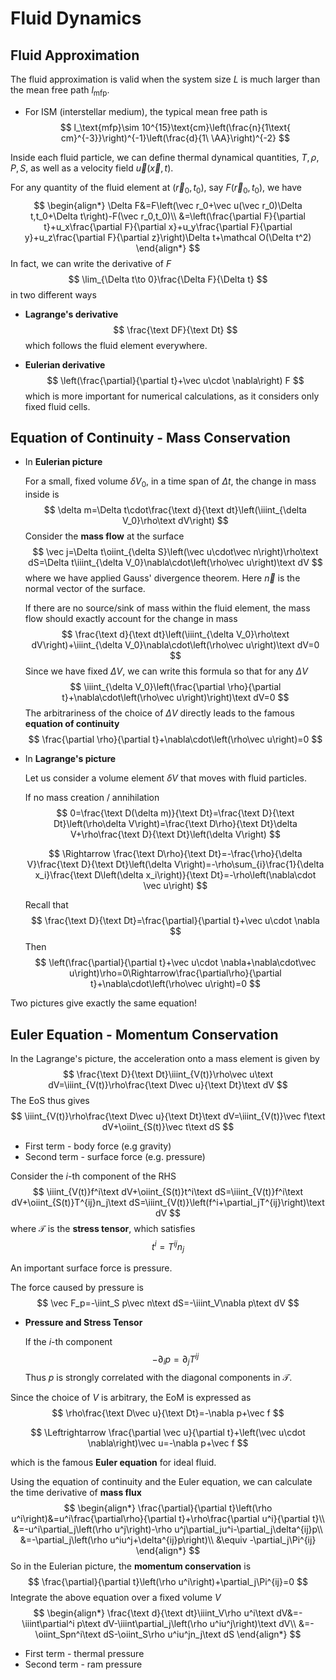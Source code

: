 # Fluid Dynamics

## Fluid Approximation

The fluid approximation is valid when the system size $L$ is much larger than the mean free path $l_\text{mfp}$.

- For ISM (interstellar medium), the typical mean free path is
  $$
  l_\text{mfp}\sim 10^{15}\text{cm}\left(\frac{n}{1\text{ cm}^{-3}}\right)^{-1}\left(\frac{d}{1\ \AA}\right)^{-2}
  $$

Inside each fluid particle, we can define thermal dynamical quantities, $T,\rho,P,S$, as well as a velocity field $\vec u(\vec x,t)$.

For any quantity of the fluid element at $(\vec r_0,t_0)$, say $F(\vec r_0,t_0)$, we have
$$
\begin{align*}
\Delta F&=F\left(\vec r_0+\vec u(\vec r_0)\Delta t,t_0+\Delta t\right)-F(\vec r_0,t_0)\\
&=\left(\frac{\partial F}{\partial t}+u_x\frac{\partial F}{\partial x}+u_y\frac{\partial F}{\partial y}+u_z\frac{\partial F}{\partial z}\right)\Delta t+\mathcal O(\Delta t^2)
\end{align*}
$$
In fact, we can write the derivative of $F$
$$
\lim_{\Delta t\to 0}\frac{\Delta F}{\Delta t}
$$
in two different ways

- **Lagrange's derivative**
  $$
  \frac{\text DF}{\text Dt}
  $$
	which follows the fluid element everywhere.
	
- **Eulerian derivative**
  $$
  \left(\frac{\partial}{\partial t}+\vec u\cdot \nabla\right) F
  $$
  which is more important for numerical calculations, as it considers only fixed fluid cells.



## Equation of Continuity - Mass Conservation

- In **Eulerian picture**

  For a small, fixed volume $\delta V_0$, in a time span of $\Delta t$, the change in mass inside is
  $$
  \delta m=\Delta t\cdot\frac{\text d}{\text dt}\left(\iiint_{\delta V_0}\rho\text dV\right)
  $$
  Consider the **mass flow** at the surface
  $$
  \vec j=\Delta t\oiint_{\delta S}\left(\vec u\cdot\vec n\right)\rho\text dS=\Delta t\iiint_{\delta V_0}\nabla\cdot\left(\rho\vec u\right)\text dV
  $$
  where we have applied Gauss' divergence theorem. Here $\vec n$ is the normal vector of the surface.

  If there are no source/sink of mass within the fluid element, the mass flow should exactly account for the change in mass
  $$
  \frac{\text d}{\text dt}\left(\iiint_{\delta V_0}\rho\text dV\right)+\iiint_{\delta V_0}\nabla\cdot\left(\rho\vec u\right)\text dV=0
  $$
  Since we have fixed $\Delta V$, we can write this formula so that for any $\Delta V$
  $$
  \iiint_{\delta V_0}\left(\frac{\partial \rho}{\partial t}+\nabla\cdot\left(\rho\vec u\right)\right)\text dV=0
  $$
  The arbitrariness of the choice of $\Delta V$ directly leads to the famous **equation of continuity**
  $$
  \frac{\partial \rho}{\partial t}+\nabla\cdot\left(\rho\vec u\right)=0
  $$

- In **Lagrange's picture**

  Let us consider a volume element $\delta V$ that moves with fluid particles.

  If no mass creation / annihilation
  $$
  0=\frac{\text D(\delta m)}{\text Dt}=\frac{\text D}{\text Dt}\left(\rho\delta V\right)=\frac{\text D\rho}{\text Dt}\delta V+\rho\frac{\text D}{\text Dt}\left(\delta V\right)
  $$

  $$
  \Rightarrow
  \frac{\text D\rho}{\text Dt}=-\frac{\rho}{\delta V}\frac{\text D}{\text Dt}\left(\delta V\right)=-\rho\sum_{i}\frac{1}{\delta x_i}\frac{\text D\left(\delta x_i\right)}{\text Dt}=-\rho\left(\nabla\cdot \vec u\right)
  $$

  Recall that
  $$
  \frac{\text D}{\text Dt}=\frac{\partial}{\partial t}+\vec u\cdot \nabla
  $$
  Then
  $$
  \left(\frac{\partial}{\partial t}+\vec u\cdot \nabla+\nabla\cdot\vec u\right)\rho=0\Rightarrow\frac{\partial\rho}{\partial t}+\nabla\cdot\left(\rho\vec u\right)=0
  $$

Two pictures give exactly the same equation!



## Euler Equation - Momentum Conservation

In the Lagrange's picture, the acceleration onto a mass element is given by
$$
\frac{\text D}{\text Dt}\iiint_{V(t)}\rho\vec u\text dV=\iiint_{V(t)}\rho\frac{\text D\vec u}{\text Dt}\text dV
$$
The EoS thus gives
$$
\iiint_{V(t)}\rho\frac{\text D\vec u}{\text Dt}\text dV=\iiint_{V(t)}\vec f\text dV+\oiint_{S(t)}\vec t\text dS
$$

- First term - body force (e.g gravity)
- Second term - surface force (e.g. pressure)

Consider the $i$-th component of the RHS
$$
\iiint_{V(t)}f^i\text dV+\oiint_{S(t)}t^i\text dS=\iiint_{V(t)}f^i\text dV+\oiint_{S(t)}T^{ij}n_j\text dS=\iiint_{V(t)}\left(f^i+\partial_jT^{ij}\right)\text dV
$$
where $\mathcal T$ is the **stress tensor**, which satisfies
$$
t^i=T^{ij}n_j
$$

An important surface force is pressure.

The force caused by pressure is
$$
\vec F_p=-\iint_S p\vec n\text dS=-\iiint_V\nabla p\text dV
$$
- **Pressure and Stress Tensor**

  If the $i$-th component
  $$
  -\partial_i p=\partial_j T^{ij}
  $$
  Thus $p$ is strongly correlated with the diagonal components in $\mathcal T$.

Since the choice of $V$ is arbitrary, the EoM is expressed as
$$
\rho\frac{\text D\vec u}{\text Dt}=-\nabla p+\vec f
$$

$$
\Leftrightarrow \frac{\partial \vec u}{\partial t}+\left(\vec u\cdot \nabla\right)\vec u=-\nabla p+\vec f
$$

which is the famous **Euler equation** for ideal fluid.

Using the equation of continuity and the Euler equation, we can calculate the time derivative of **mass flux**
$$
\begin{align*}
\frac{\partial}{\partial t}\left(\rho u^i\right)&=u^i\frac{\partial\rho}{\partial t}+\rho\frac{\partial u^i}{\partial t}\\
&=-u^i\partial_j\left(\rho u^j\right)-\rho u^j\partial_ju^i-\partial_j\delta^{ij}p\\
&=-\partial_j\left(\rho u^iu^j+\delta^{ij}p\right)\\
&\equiv -\partial_j\Pi^{ij}
\end{align*}
$$
So in the Eulerian picture, the **momentum conservation** is
$$
\frac{\partial}{\partial t}\left(\rho u^i\right)+\partial_j\Pi^{ij}=0
$$
Integrate the above equation over a fixed volume $V$
$$
\begin{align*}
\frac{\text d}{\text dt}\iiint_V\rho u^i\text dV&=-\iiint\partial^i p\text dV-\iiint\partial_j\left(\rho u^iu^j\right)\text dV\\
&=-\oiint_Spn^i\text dS-\oiint_S\rho u^iu^jn_j\text dS
\end{align*}
$$

- First term - thermal pressure
- Second term - ram pressure





